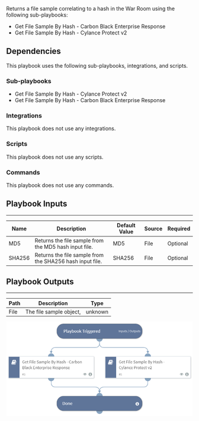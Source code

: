 Returns a file sample correlating to a hash in the War Room using the following sub-playbooks:
- Get File Sample By Hash - Carbon Black Enterprise Response
- Get File Sample By Hash - Cylance Protect v2

## Dependencies
This playbook uses the following sub-playbooks, integrations, and scripts.

### Sub-playbooks
* Get File Sample By Hash - Cylance Protect v2
* Get File Sample By Hash - Carbon Black Enterprise Response

### Integrations
This playbook does not use any integrations.

### Scripts
This playbook does not use any scripts.

### Commands
This playbook does not use any commands.

## Playbook Inputs
---

| **Name** | **Description** | **Default Value** | **Source** | **Required** |
| --- | --- | --- | --- | --- |
| MD5 | Returns the file sample from the MD5 hash input file. | MD5 | File | Optional |
| SHA256 | Returns the file sample from the SHA256 hash input file. | SHA256 | File | Optional |

## Playbook Outputs
---

| **Path** | **Description** | **Type** |
| --- | --- | --- |
| File | The file sample object, | unknown |

![Get_File_Sample_By_Hash_Generic_v2](https://github.com/ElazarK/content-docs/blob/master/images/playbooks/Get_File_Sample_By_Hash_Generic_v2.png)
